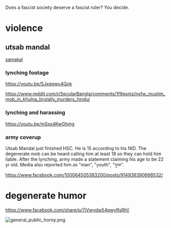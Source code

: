 
Does a fascist society deserve a fascist ruler? You decide.
# violence
## utsab mandal


[samakal](https://samakal.com/whole-country/article/254385/%E0%A6%AE%E0%A6%B9%E0%A6%BE%E0%A6%A8%E0%A6%AC%E0%A7%80%E0%A6%95%E0%A7%87-%E0%A6%A8%E0%A6%BF%E0%A6%AF%E0%A6%BC%E0%A7%87-%E0%A6%95%E0%A6%9F%E0%A7%82%E0%A6%95%E0%A7%8D%E0%A6%A4%E0%A6%BF:-%E0%A6%86%E0%A6%9F%E0%A6%95-%E0%A6%AF%E0%A7%81%E0%A6%AC%E0%A6%95%E0%A6%95%E0%A7%87-%E0%A6%AA%E0%A6%BF%E0%A6%9F%E0%A6%BF%E0%A6%AF%E0%A6%BC%E0%A7%87-%E0%A6%B9%E0%A6%A4%E0%A7%8D%E0%A6%AF%E0%A6%BE-%E0%A6%95%E0%A6%B0%E0%A6%B2-%E0%A6%89%E0%A6%A4%E0%A7%8D%E0%A6%A4%E0%A7%87%E0%A6%9C%E0%A6%BF%E0%A6%A4-%E0%A6%9C%E0%A6%A8%E0%A6%A4%E0%A6%BE)

### lynching footage
https://youtu.be/SJxqqwu4Qok

https://www.reddit.com/r/SecularBangla/comments/1f9esmz/nsfw_muslim_mob_in_khulna_brutally_murders_hindu/
### lynching and harassing

https://youtu.be/mSss4KwGhmg

### army coverup
Utsab Mandal just finished HSC. He is 15 according to his NID. The degenerate mob can be heard calling him at least 18 so they can hold him liable. After the lynching, army made a statement claiming his age to be 22 yr old. Media also reported him as "man", "youth", "যুবক".

https://www.facebook.com/100064505383200/posts/914936390666532/


# degenerate humor
https://www.facebook.com/share/p/7iVwydw54pwyRsRH/

![general_public_horny.png](file:///F:%5CDocuments%5Cboomerang_res%5Cgeneral_public_horny.png)



